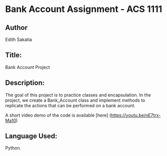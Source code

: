 # Bank Account Assignment - ACS 1111

## Author

Edith Sakatia

## Title:  

Bank Account Project

## Description:

The goal of this project is to practice classes and encapsulation. In the project, we create a Bank_Account class and implement methods to replicate the actions that can be performed on a bank account.

A short video demo of the code is available [here] (https://youtu.be/nE7trx-Ma10) 

## Language Used:

Python.